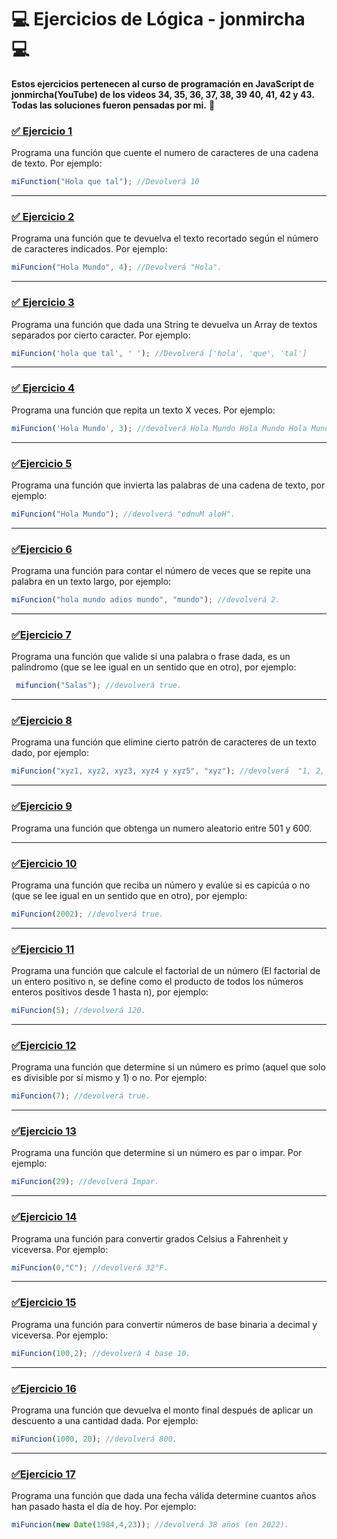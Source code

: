 # 💻 Ejercicios de Lógica - jonmircha 💻

**Estos ejercicios pertenecen al curso de programación en JavaScript de jonmircha(YouTube) de los videos 34, 35, 36, 37, 38, 39 40, 41, 42 y 43. Todas las soluciones fueron pensadas por mi.** 🤗

### [✅ **Ejercicio 1**](https://github.com/MeryTQ/Ejercicios-de-Jonmircha/blob/main/js/ejercicio1.js) 
Programa una función que cuente el numero de caracteres de una cadena de texto.
Por ejemplo:
``` javascript
miFunction("Hola que tal"); //Devolverá 10 
```
---

### [✅ **Ejercicio 2**](https://github.com/MeryTQ/Ejercicios-de-Jonmircha/blob/main/js/ejercicio2.js)
Programa una función que te devuelva el texto recortado según el número de caracteres indicados.
Por ejemplo:
``` javascript
miFuncion("Hola Mundo", 4); //Devolverá "Hola".
```
---

### [✅ **Ejercicio 3**](https://github.com/MeryTQ/Ejercicios-de-Jonmircha/blob/main/js/ejercicio3.js)
Programa una función que dada una String te devuelva un Array de textos separados por cierto caracter.
Por ejemplo: 
```javascript
miFuncion('hola que tal', ' '); //Devolverá ['hola', 'que', 'tal']
```
---

### [✅ **Ejercicio 4**](https://github.com/MeryTQ/Ejercicios-de-Jonmircha/blob/main/js/ejercicio4.js)
Programa una función que repita un texto X veces.
Por ejemplo:
```javascript
miFuncion('Hola Mundo', 3); //devolverá Hola Mundo Hola Mundo Hola Mundo.
```
---
### [✅**Ejercicio 5**](https://github.com/MeryTQ/Ejercicios-de-Jonmircha/blob/main/js/ejercicio5.js)
Programa una función que invierta las palabras de una cadena de texto, por ejemplo:
```javascript
miFuncion("Hola Mundo"); //devolverá "odnuM aloH".
```
---

### [✅**Ejercicio 6**](https://github.com/MeryTQ/Ejercicios-de-Jonmircha/blob/main/js/ejercicio6.js)
Programa una función para contar el número de veces que se repite una palabra en un texto largo, por ejemplo: 
```javascript
miFuncion("hola mundo adios mundo", "mundo"); //devolverá 2.
```
---

### [✅**Ejercicio 7**](https://github.com/MeryTQ/Ejercicios-de-Jonmircha/blob/main/js/ejercicio7.js)
Programa una función que valide si una palabra o frase dada, es un palíndromo (que se lee igual en un sentido que en otro), por ejemplo:
```javascript
 mifuncion("Salas"); //devolverá true.
```
---

### [✅**Ejercicio 8**](https://github.com/MeryTQ/Ejercicios-de-Jonmircha/blob/main/js/ejercicio8.js)
Programa una función que elimine cierto patrón de caracteres de un texto dado, por ejemplo: 
```javascript
miFuncion("xyz1, xyz2, xyz3, xyz4 y xyz5", "xyz"); //devolverá  "1, 2, 3, 4 y 5.
```
---

### [✅**Ejercicio 9**](https://github.com/MeryTQ/Ejercicios-de-Jonmircha/blob/main/js/ejercicio9.js)
Programa una función que obtenga un numero aleatorio entre 501 y 600.

---

### [✅**Ejercicio 10**](https://github.com/MeryTQ/Ejercicios-de-Jonmircha/blob/main/js/ejercicio10.js)
Programa una función que reciba un número y evalúe si es capicúa o no (que se lee igual en un sentido que en otro), por ejemplo: 
```javascript
miFuncion(2002); //devolverá true.
```
---

### [✅**Ejercicio 11**](https://github.com/MeryTQ/Ejercicios-de-Jonmircha/blob/main/js/ejercicio11.js)
Programa una función que calcule el factorial de un número (El factorial de un entero positivo n, se define como el producto de todos los números enteros positivos desde 1 hasta n), por ejemplo: 
```javascript
miFuncion(5); //devolverá 120.
```
---
### [✅**Ejercicio 12**](https://github.com/MeryTQ/Ejercicios-de-Jonmircha/blob/main/js/ejercicio12.js)
Programa una función que determine si un número es primo (aquel que solo es divisible por sí mismo y 1) o no. Por ejemplo: 
```javascript
miFuncion(7); //devolverá true.
```
---

### [✅**Ejercicio 13**](https://github.com/MeryTQ/Ejercicios-de-Jonmircha/blob/main/js/ejercicio13.js)
Programa una función que determine si un número es par o impar. Por ejemplo: 
```javascript
miFuncion(29); //devolverá Impar.
```
---

### [✅**Ejercicio 14**](https://github.com/MeryTQ/Ejercicios-de-Jonmircha/blob/main/js/ejercicio14.js)
Programa una función para convertir grados Celsius a Fahrenheit y viceversa. Por ejemplo: 
```javascript
miFuncion(0,"C"); //devolverá 32°F.
```
---

### [✅**Ejercicio 15**](https://github.com/MeryTQ/Ejercicios-de-Jonmircha/blob/main/js/ejercicio15.js)
Programa una función para convertir números de base binaria a decimal y viceversa. Por ejemplo:
```javascript
miFuncion(100,2); //devolverá 4 base 10.
```
---

### [✅**Ejercicio 16**](https://github.com/MeryTQ/Ejercicios-de-Jonmircha/blob/main/js/ejercicio16.js)
Programa una función que devuelva el monto final después de aplicar un descuento a una cantidad dada. Por ejemplo:
```javascript
miFuncion(1000, 20); //devolverá 800.
```
---

### [✅**Ejercicio 17**](https://github.com/MeryTQ/Ejercicios-de-Jonmircha/blob/main/js/ejercicio17.js)
Programa una función que dada una fecha válida determine cuantos años han pasado hasta el día de hoy. Por ejemplo: 
```javascript
miFuncion(new Date(1984,4,23)); //devolverá 38 años (en 2022).
```